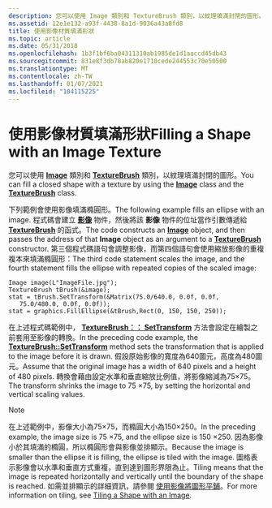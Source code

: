 ```yaml
---
description: 您可以使用 Image 類別和 TextureBrush 類別，以紋理填滿封閉的圖形。
ms.assetid: 12e1e132-a93f-4438-8a1d-9036a43a8fd8
title: 使用影像材質填滿形狀
ms.topic: article
ms.date: 05/31/2018
ms.openlocfilehash: 1b3f1bf6ba04311310ab1985de1d1aaccd45db43
ms.sourcegitcommit: 831e8f3db78ab820e1710cede244553c70e50500
ms.translationtype: MT
ms.contentlocale: zh-TW
ms.lasthandoff: 01/07/2021
ms.locfileid: "104115225"
---
```

# <a name="filling-a-shape-with-an-image-texture"></a><span data-ttu-id="6efbe-103">使用影像材質填滿形狀</span><span class="sxs-lookup"><span data-stu-id="6efbe-103">Filling a Shape with an Image Texture</span></span>

<span data-ttu-id="6efbe-104">您可以使用 [**Image**](/windows/desktop/api/gdiplusheaders/nl-gdiplusheaders-image) 類別和 [**TextureBrush**](/windows/desktop/api/gdiplusbrush/nl-gdiplusbrush-texturebrush) 類別，以紋理填滿封閉的圖形。</span><span class="sxs-lookup"><span data-stu-id="6efbe-104">You can fill a closed shape with a texture by using the [**Image**](/windows/desktop/api/gdiplusheaders/nl-gdiplusheaders-image) class and the [**TextureBrush**](/windows/desktop/api/gdiplusbrush/nl-gdiplusbrush-texturebrush) class.</span></span>

<span data-ttu-id="6efbe-105">下列範例會使用影像填滿橢圓形。</span><span class="sxs-lookup"><span data-stu-id="6efbe-105">The following example fills an ellipse with an image.</span></span> <span data-ttu-id="6efbe-106">程式碼會建立 [**影像**](/windows/desktop/api/gdiplusheaders/nl-gdiplusheaders-image) 物件，然後將該 **影像** 物件的位址當作引數傳遞給 [**TextureBrush**](/windows/desktop/api/gdiplusbrush/nl-gdiplusbrush-texturebrush) 的函式。</span><span class="sxs-lookup"><span data-stu-id="6efbe-106">The code constructs an [**Image**](/windows/desktop/api/gdiplusheaders/nl-gdiplusheaders-image) object, and then passes the address of that **Image** object as an argument to a [**TextureBrush**](/windows/desktop/api/gdiplusbrush/nl-gdiplusbrush-texturebrush) constructor.</span></span> <span data-ttu-id="6efbe-107">第三個程式碼語句會調整影像，而第四個語句會使用縮放影像的重複複本來填滿橢圓形：</span><span class="sxs-lookup"><span data-stu-id="6efbe-107">The third code statement scales the image, and the fourth statement fills the ellipse with repeated copies of the scaled image:</span></span>


```
Image image(L"ImageFile.jpg");
TextureBrush tBrush(&image);
stat = tBrush.SetTransform(&Matrix(75.0/640.0, 0.0f, 0.0f,
   75.0/480.0, 0.0f, 0.0f));
stat = graphics.FillEllipse(&tBrush,Rect(0, 150, 150, 250));
```



<span data-ttu-id="6efbe-108">在上述程式碼範例中， [**TextureBrush：： SetTransform**](/windows/desktop/api/Gdiplusbrush/nf-gdiplusbrush-texturebrush-settransform) 方法會設定在繪製之前套用至影像的轉換。</span><span class="sxs-lookup"><span data-stu-id="6efbe-108">In the preceding code example, the [**TextureBrush::SetTransform**](/windows/desktop/api/Gdiplusbrush/nf-gdiplusbrush-texturebrush-settransform) method sets the transformation that is applied to the image before it is drawn.</span></span> <span data-ttu-id="6efbe-109">假設原始影像的寬度為640圖元，高度為480圖元。</span><span class="sxs-lookup"><span data-stu-id="6efbe-109">Assume that the original image has a width of 640 pixels and a height of 480 pixels.</span></span> <span data-ttu-id="6efbe-110">轉換會藉由設定水準和垂直縮放比例值，將影像縮減為75×75。</span><span class="sxs-lookup"><span data-stu-id="6efbe-110">The transform shrinks the image to 75 ×75, by setting the horizontal and vertical scaling values.</span></span>

> [!Note]  
> <span data-ttu-id="6efbe-111">在上述範例中，影像大小為75×75，而橢圓大小為150×250。</span><span class="sxs-lookup"><span data-stu-id="6efbe-111">In the preceding example, the image size is 75 ×75, and the ellipse size is 150 ×250.</span></span> <span data-ttu-id="6efbe-112">因為影像小於其填滿的橢圓，所以橢圓形會與影像並排顯示。</span><span class="sxs-lookup"><span data-stu-id="6efbe-112">Because the image is smaller than the ellipse it is filling, the ellipse is tiled with the image.</span></span> <span data-ttu-id="6efbe-113">圖格表示影像會以水準和垂直方式重複，直到達到圖形界限為止。</span><span class="sxs-lookup"><span data-stu-id="6efbe-113">Tiling means that the image is repeated horizontally and vertically until the boundary of the shape is reached.</span></span> <span data-ttu-id="6efbe-114">如需並排顯示的詳細資訊，請參閱 [使用影像將圖形平鋪](-gdiplus-tiling-a-shape-with-an-image-use.md)。</span><span class="sxs-lookup"><span data-stu-id="6efbe-114">For more information on tiling, see [Tiling a Shape with an Image](-gdiplus-tiling-a-shape-with-an-image-use.md).</span></span>

 

 

 



